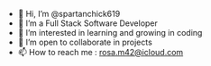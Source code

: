 - 👋 Hi, I’m @spartanchick619
- 🌱 I’m a Full Stack Software Developer
- 👀 I’m interested in learning and growing in coding
- 💞️ I’m open to collaborate in projects
- 📫 How to reach me : rosa.m42@icloud.com

<!---
spartanchick619/spartanchick619 is a ✨ special ✨ repository because its `README.md` (this file) appears on your GitHub profile.
You can click the Preview link to take a look at your changes.
--->
